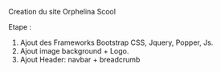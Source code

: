 Creation du site Orphelina Scool

Etape :

1. Ajout des Frameworks Bootstrap CSS, Jquery, Popper, Js.
2. Ajout image background + Logo.
3. Ajout Header: navbar + breadcrumb
